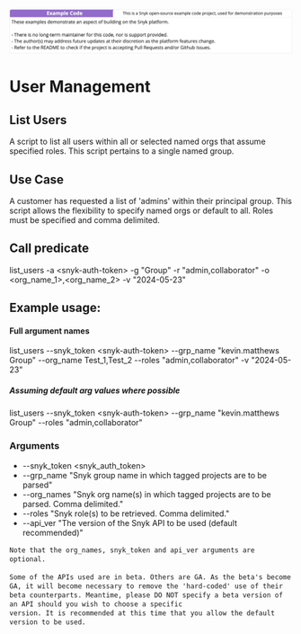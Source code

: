 ![snyk-oss-category](https://github.com/snyk-labs/oss-images/blob/main/oss-example.jpg)

# User Management
## List Users
A script to list all users within all or selected named orgs that assume specified roles. 
This script pertains to a single named group.

## Use Case
A customer has requested a list of 'admins' within their principal group. This script allows the flexibility 
to specify named orgs or default to all. Roles must be specified and comma delimited.

## Call predicate
list_users -a \<snyk-auth-token\> -g "Group" -r "admin,collaborator" -o <org_name_1>,<org_name_2> -v "2024-05-23"

## Example usage:
#### Full argument names
list_users --snyk_token \<snyk-auth-token\> --grp_name "kevin.matthews Group" --org_name Test_1,Test_2 --roles "admin,collaborator" -v "2024-05-23"

##### Assuming default arg values where possible
list_users --snyk_token \<snyk-auth-token\> --grp_name "kevin.matthews Group" --roles "admin,collaborator"


### Arguments
- --snyk_token <snyk_auth_token>
- --grp_name "Snyk group name in which tagged projects are to be parsed"
- --org_names "Snyk org name(s) in which tagged projects are to be parsed. Comma delimited."
- --roles "Snyk role(s) to be retrieved. Comma delimited."
- --api_ver "The version of the Snyk API to be used (default recommended)"

````
Note that the org_names, snyk_token and api_ver arguments are optional.

Some of the APIs used are in beta. Others are GA. As the beta's become GA, it will become necessary to remove the 'hard-coded' use of their 
beta counterparts. Meantime, please DO NOT specify a beta version of an API should you wish to choose a specific 
version. It is recommended at this time that you allow the default version to be used.
